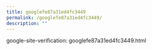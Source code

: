 ```yaml
---
title: googlefe87a31ed4fc3449
permalink: /googlefe87a31ed4fc3449/
description: ""
---
```

google-site-verification: googlefe87a31ed4fc3449.html